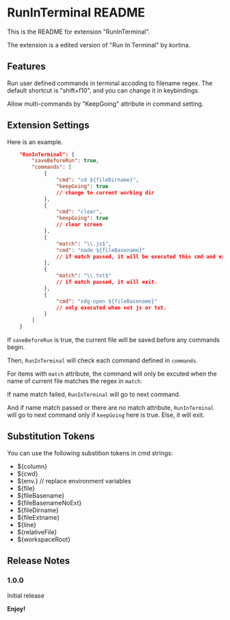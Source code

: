 # RunInTerminal README

This is the README for extension "RunInTerminal".

The extension is a edited version of "Run In Terminal" by kortina.

## Features

Run user defined commands in terminal accoding to filename regex. The default shortcut is "shift+f10", and you can change it in keybindings. 

Allow multi-commands by "KeepGoing" attribute in command setting.

## Extension Settings

Here is an example.
```json
    "RunInTerminal": {
        "saveBeforeRun": true,
        "commands": [
            {
                "cmd": "cd ${fileDirname}",
                "keepGoing": true
                // change to current working dir
            },
            {
                "cmd": "clear",
                "keepGoing": true
                // clear screen
            },
            {
                "match": "\\.js$",
                "cmd": "node ${fileBasename}"
                // if match passed, it will be executed this cmd and exit.
            },
            {
                "match": "\\.txt$"
                // if match passed, it will exit.
            },
            {
                "cmd": "xdg-open ${fileBasename}"
                // only executed when not js or txt.
            }
        ]
    }
```

If `saveBeforeRun` is true, the current file will be saved before any commands begin.

Then, `RunInTerminal` will check each command defined in `commands`. 

For items with `match` attribute, the command will only be excuted when the name of current file matches the regex in `match`.

If name match failed, `RunInTerminal` will go to next command.

And if name match passed or there are no match attribute, `RunInTerminal` will go to next command only if `keepGoing` here is true. Else, it will exit.

## Substitution Tokens

You can use the following substition tokens in cmd strings:

* ${column}
* ${cwd}
* ${env.<Name>} // replace environment variables
* ${file}
* ${fileBasename}
* ${fileBasenameNoExt}
* ${fileDirname}
* ${fileExtname}
* ${line}
* ${relativeFile}
* ${workspaceRoot}

## Release Notes

### 1.0.0

Initial release

**Enjoy!**
